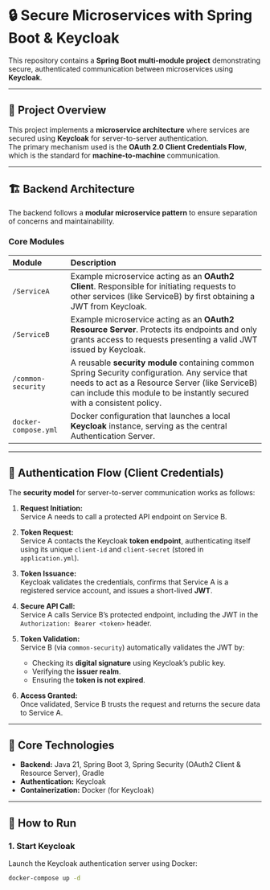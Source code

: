 # 🔒 Secure Microservices with Spring Boot & Keycloak

This repository contains a **Spring Boot multi-module project** demonstrating secure, authenticated communication between microservices using **Keycloak**.

---

## 🧭 Project Overview

This project implements a **microservice architecture** where services are secured using **Keycloak** for server-to-server authentication.  
The primary mechanism used is the **OAuth 2.0 Client Credentials Flow**, which is the standard for **machine-to-machine** communication.

---

## 🏗️ Backend Architecture

The backend follows a **modular microservice pattern** to ensure separation of concerns and maintainability.

### **Core Modules**

| Module | Description |
|:--------|:-------------|
| `/ServiceA` | Example microservice acting as an **OAuth2 Client**. Responsible for initiating requests to other services (like ServiceB) by first obtaining a JWT from Keycloak. |
| `/ServiceB` | Example microservice acting as an **OAuth2 Resource Server**. Protects its endpoints and only grants access to requests presenting a valid JWT issued by Keycloak. |
| `/common-security` | A reusable **security module** containing common Spring Security configuration. Any service that needs to act as a Resource Server (like ServiceB) can include this module to be instantly secured with a consistent policy. |
| `docker-compose.yml` | Docker configuration that launches a local **Keycloak** instance, serving as the central Authentication Server. |

---

## 🔐 Authentication Flow (Client Credentials)

The **security model** for server-to-server communication works as follows:

1. **Request Initiation:**  
   Service A needs to call a protected API endpoint on Service B.

2. **Token Request:**  
   Service A contacts the Keycloak **token endpoint**, authenticating itself using its unique `client-id` and `client-secret` (stored in `application.yml`).

3. **Token Issuance:**  
   Keycloak validates the credentials, confirms that Service A is a registered service account, and issues a short-lived **JWT**.

4. **Secure API Call:**  
   Service A calls Service B’s protected endpoint, including the JWT in the `Authorization: Bearer <token>` header.

5. **Token Validation:**  
   Service B (via `common-security`) automatically validates the JWT by:
   - Checking its **digital signature** using Keycloak’s public key.  
   - Verifying the **issuer realm**.  
   - Ensuring the **token is not expired**.

6. **Access Granted:**  
   Once validated, Service B trusts the request and returns the secure data to Service A.

---

## 🧰 Core Technologies

- **Backend:** Java 21, Spring Boot 3, Spring Security (OAuth2 Client & Resource Server), Gradle  
- **Authentication:** Keycloak  
- **Containerization:** Docker (for Keycloak)

---

## 🚀 How to Run

### **1. Start Keycloak**

Launch the Keycloak authentication server using Docker:

```bash
docker-compose up -d
